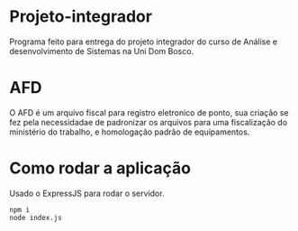 # Projeto-integrador


Programa feito para entrega do projeto integrador do curso de Análise e desenvolvimento de Sistemas na Uni Dom Bosco.

# AFD

O AFD é um arquivo fiscal para registro eletronico de ponto, sua criação se fez pela necessidadae de padronizar os arquivos para uma fiscalização do ministério do trabalho, e homologação padrão de equipamentos.

# Como rodar a aplicação

Usado o ExpressJS para rodar o servidor.

```
npm i
node index.js

``` 
